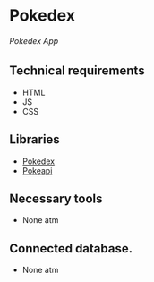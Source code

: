 # Pokedex
###### Pokedex App

## Technical requirements 
- HTML
- JS
- CSS

## Libraries

- [Pokedex](https://pokedex.org/)
- [Pokeapi](https://pokeapi.co/?ref=public-apis)

## Necessary tools
- None atm

## Connected database.
- None atm
